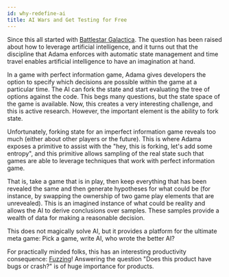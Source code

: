 ```yaml
---
id: why-redefine-ai
title: AI Wars and Get Testing for Free
---
```


Since this all started with <a href="https://boardgamegeek.com/boardgame/37111/battlestar-galactica-board-game">Battlestar Galactica</a>. The question has been raised about how to leverage artificial intelligence, and it turns out that the discipline that Adama enforces with automatic state management and time travel enables artificial intelligence to have an imagination at hand.

In a game with perfect information game, Adama gives developers the option to specify which decisions are possible within the game at a particular time. The AI can fork the state and start evaluating the tree of options against the code. This begs many questions, but the state space of the game is available. Now, this creates a very interesting challenge, and this is active research. However, the important element is the ability to fork state.

Unfortunately, forking state for an imperfect information game reveals too much (either about other players or the future). This is where Adama exposes a primitive to assist with the "hey, this is forking, let's add some entropy", and this primitive allows sampling of the real state such that games are able to leverage techniques that work with perfect information game.

That is, take a game that is in play, then keep everything that has been revealed the same and then generate hypotheses for what could be (for instance, by swapping the ownership of two game play elements that are unrevealed). This is an imagined instance of what could be reality and allows the AI to derive conclusions over samples. These samples provide a wealth of data for making a reasonable decision.

This does not magically solve AI, but it provides a platform for the ultimate meta game: Pick a game, write AI, who wrote the better AI?

For practically minded folks, this has an interesting productivity consequence: [Fuzzing](https://en.wikipedia.org/wiki/Fuzzing)! Answering the question "Does this product have bugs or crash?" is of huge importance for products.
